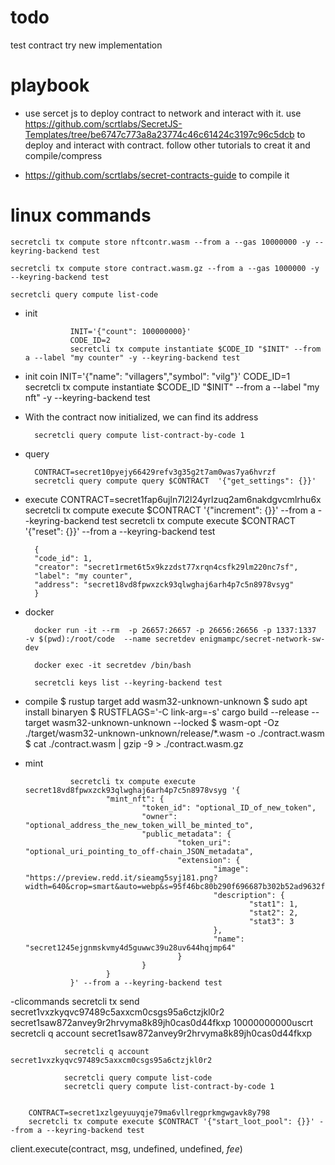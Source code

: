 # todo
test contract
try new implementation


# playbook
- use sercet js to deploy contract to network and interact with it.
use https://github.com/scrtlabs/SecretJS-Templates/tree/be6747c773a8a23774c46c61424c3197c96c5dcb to deploy and interact with contract.
follow other tutorials to creat it and compile/compress

- https://github.com/scrtlabs/secret-contracts-guide to compile it


# linux commands
    secretcli tx compute store nftcontr.wasm --from a --gas 10000000 -y --keyring-backend test

    secretcli tx compute store contract.wasm.gz --from a --gas 1000000 -y --keyring-backend test

    secretcli query compute list-code
- init
        
                INIT='{"count": 100000000}'
                CODE_ID=2
                secretcli tx compute instantiate $CODE_ID "$INIT" --from a --label "my counter" -y --keyring-backend test

- init coin
                INIT='{"name": "villagers","symbol": "vilg"}'
                CODE_ID=1
                secretcli tx compute instantiate $CODE_ID "$INIT" --from a --label "my nft" -y --keyring-backend test


- With the contract now initialized, we can find its address

        secretcli query compute list-contract-by-code 1

- query

        CONTRACT=secret10pyejy66429refv3g35g2t7am0was7ya6hvrzf
        secretcli query compute query $CONTRACT  '{"get_settings": {}}'

- execute
        CONTRACT=secret1fap6ujln7l2l24yrlzuq2am6nakdgvcmlrhu6x
        secretcli tx compute execute $CONTRACT '{"increment": {}}' --from a --keyring-backend test
        secretcli tx compute execute $CONTRACT '{"reset": {}}' --from a --keyring-backend test

        {
        "code_id": 1,
        "creator": "secret1rmet6t5x9kzzdst77xrqn4csfk29lm220nc7sf",
        "label": "my counter",
        "address": "secret18vd8fpwxzck93qlwghaj6arh4p7c5n8978vsyg"
        }
- docker

        docker run -it --rm  -p 26657:26657 -p 26656:26656 -p 1337:1337  -v $(pwd):/root/code  --name secretdev enigmampc/secret-network-sw-dev

        docker exec -it secretdev /bin/bash

        secretcli keys list --keyring-backend test
- compile 
        $ rustup target add wasm32-unknown-unknown
        $ sudo apt install binaryen
        $ RUSTFLAGS='-C link-arg=-s' cargo build --release --target wasm32-unknown-unknown --locked
        $ wasm-opt -Oz ./target/wasm32-unknown-unknown/release/*.wasm -o ./contract.wasm
        $ cat ./contract.wasm | gzip -9 > ./contract.wasm.gz

- mint 

                secretcli tx compute execute secret18vd8fpwxzck93qlwghaj6arh4p7c5n8978vsyg '{
                        "mint_nft": {
                                "token_id": "optional_ID_of_new_token",
                                "owner": "optional_address_the_new_token_will_be_minted_to",
                                "public_metadata": {
                                        "token_uri": "optional_uri_pointing_to_off-chain_JSON_metadata",
                                        "extension": {
                                                "image": "https://preview.redd.it/sieamg5syj181.png?width=640&crop=smart&auto=webp&s=95f46bc80b290f696687b302b52ad9632f658191",
                                                "description": {
                                                        "stat1": 1,
                                                        "stat2": 2,
                                                        "stat3": 3
                                                },
                                                "name": "secret1245ejgnmskvmy4d5guwwc39u28uv644hqjmp64"
                                        }
                                }
                        }
                }' --from a --keyring-backend test

-clicommands
                secretcli tx send secret1vxzkyqvc97489c5axxcm0csgs95a6ctzjkl0r2 secret1saw872anvey9r2hrvyma8k89jh0cas0d44fkxp 10000000000uscrt
                secretcli q account secret1saw872anvey9r2hrvyma8k89jh0cas0d44fkxp

                secretcli q account secret1vxzkyqvc97489c5axxcm0csgs95a6ctzjkl0r2

                secretcli query compute list-code
                secretcli query compute list-contract-by-code 1


        CONTRACT=secret1xzlgeyuuyqje79ma6vllregprkmgwgavk8y798
        secretcli tx compute execute $CONTRACT '{"start_loot_pool": {}}' --from a --keyring-backend test
        
client.execute(contract, msg, undefined, undefined, *fee*)